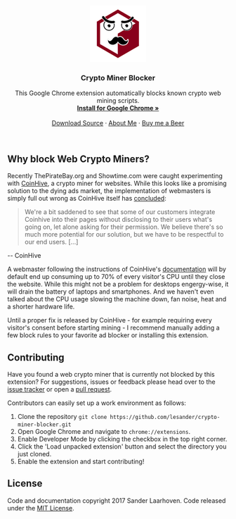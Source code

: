<p align="center">
  <img src="src/img/icon.png" width=128 height=128>

  <h3 align="center">Crypto Miner Blocker</h3>

  <p align="center">
    This Google Chrome extension automatically blocks known crypto web mining scripts.
    <br>
    <a href="#"><strong>Install for Google Chrome &raquo;</strong></a>
    <br>
    <br>
    <a href="https://github.com/lesander/monero-blocker/archive/master.zip">Download Source</a>
    &middot;
    <a href="https://about.sander.tech">About Me</a>
    &middot;
    <a href="https://paypal.me/sanderlaarhoven">Buy me a Beer</a>
  </p>
</p>

<br>

## Why block Web Crypto Miners?
Recently ThePirateBay.org and Showtime.com were caught experimenting with [CoinHive](https://coin-hive.com), a crypto miner for websites. While this looks like a promising solution to the dying ads market, the implementation of webmasters is simply full out wrong as CoinHive itself has [concluded](https://coin-hive.com/blog/status-report):

> We're a bit saddened to see that some of our customers integrate Coinhive into their pages without disclosing to their users what's going on, let alone asking for their permission. We believe there's so much more potential for our solution, but we have to be respectful to our end users. [...]
>
-- CoinHive

A webmaster following the instructions of CoinHive's [documentation](https://coin-hive.com/documentation) will by default end up consuming up to 70% of every visitor's CPU until they close the website. While this might not be a problem for desktops engergy-wise, it will drain the battery of laptops and smartphones. And we haven't even talked about the CPU usage slowing the machine down, fan noise, heat and a shorter hardware life.

Until a proper fix is released by CoinHive - for example requiring every visitor's consent before starting mining - I recommend manually adding a few block rules to your favorite ad blocker or installing this extension.

## Contributing
Have you found a web crypto miner that is currently not blocked by this extension? For suggestions, issues or feedback please head over to the [issue tracker](https://github.com/lesander/monero-blocker/issues) or open a [pull request](https://github.com/lesander/monero-blocker/pulls).

Contributors can easily set up a work environment as follows:
1. Clone the repository `git clone https://github.com/lesander/crypto-miner-blocker.git`
2. Open Google Chrome and navigate to `chrome://extensions`.
3. Enable Developer Mode by clicking the checkbox in the top right corner.
4. Click the 'Load unpacked extension' button and select the directory you just cloned.
5. Enable the extension and start contributing!


## License
Code and documentation copyright 2017 Sander Laarhoven. Code released under the [MIT License](https://github.com/lesander/monero-blocker/blob/master/README.md).
